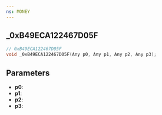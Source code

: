 ```yaml
---
ns: MONEY
---
```

## _0xB49ECA122467D05F

```c
// 0xB49ECA122467D05F
void _0xB49ECA122467D05F(Any p0, Any p1, Any p2, Any p3);
```


## Parameters
* **p0**: 
* **p1**: 
* **p2**: 
* **p3**: 

